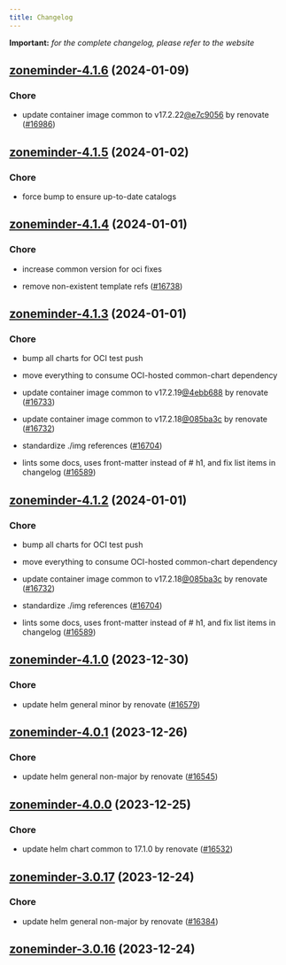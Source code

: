 ```yaml
---
title: Changelog
---
```


**Important:**
*for the complete changelog, please refer to the website*





## [zoneminder-4.1.6](https://github.com/truecharts/charts/compare/zoneminder-4.1.5...zoneminder-4.1.6) (2024-01-09)

### Chore



- update container image common to v17.2.22[@e7c9056](https://github.com/e7c9056) by renovate ([#16986](https://github.com/truecharts/charts/issues/16986))


## [zoneminder-4.1.5](https://github.com/truecharts/charts/compare/zoneminder-4.1.4...zoneminder-4.1.5) (2024-01-02)

### Chore



- force bump to ensure up-to-date catalogs


## [zoneminder-4.1.4](https://github.com/truecharts/charts/compare/zoneminder-4.1.3...zoneminder-4.1.4) (2024-01-01)

### Chore



- increase common version for oci fixes

- remove non-existent template refs ([#16738](https://github.com/truecharts/charts/issues/16738))


## [zoneminder-4.1.3](https://github.com/truecharts/charts/compare/zoneminder-4.1.0...zoneminder-4.1.3) (2024-01-01)

### Chore



- bump all charts for OCI test push

- move everything to consume OCI-hosted common-chart dependency

- update container image common to v17.2.19[@4ebb688](https://github.com/4ebb688) by renovate ([#16733](https://github.com/truecharts/charts/issues/16733))

- update container image common to v17.2.18[@085ba3c](https://github.com/085ba3c) by renovate ([#16732](https://github.com/truecharts/charts/issues/16732))

- standardize ./img references ([#16704](https://github.com/truecharts/charts/issues/16704))

- lints some docs, uses front-matter instead of # h1, and fix list items in changelog ([#16589](https://github.com/truecharts/charts/issues/16589))


## [zoneminder-4.1.2](https://github.com/truecharts/charts/compare/zoneminder-4.1.0...zoneminder-4.1.2) (2024-01-01)

### Chore



- bump all charts for OCI test push

- move everything to consume OCI-hosted common-chart dependency

- update container image common to v17.2.18[@085ba3c](https://github.com/085ba3c) by renovate ([#16732](https://github.com/truecharts/charts/issues/16732))

- standardize ./img references ([#16704](https://github.com/truecharts/charts/issues/16704))

- lints some docs, uses front-matter instead of # h1, and fix list items in changelog ([#16589](https://github.com/truecharts/charts/issues/16589))
## [zoneminder-4.1.0](https://github.com/truecharts/charts/compare/zoneminder-4.0.1...zoneminder-4.1.0) (2023-12-30)

### Chore

- update helm general minor by renovate ([#16579](https://github.com/truecharts/charts/issues/16579))

## [zoneminder-4.0.1](https://github.com/truecharts/charts/compare/zoneminder-4.0.0...zoneminder-4.0.1) (2023-12-26)

### Chore

- update helm general non-major by renovate ([#16545](https://github.com/truecharts/charts/issues/16545))

## [zoneminder-4.0.0](https://github.com/truecharts/charts/compare/zoneminder-3.0.17...zoneminder-4.0.0) (2023-12-25)

### Chore

- update helm chart common to 17.1.0 by renovate ([#16532](https://github.com/truecharts/charts/issues/16532))

## [zoneminder-3.0.17](https://github.com/truecharts/charts/compare/zoneminder-3.0.16...zoneminder-3.0.17) (2023-12-24)

### Chore

- update helm general non-major by renovate ([#16384](https://github.com/truecharts/charts/issues/16384))

## [zoneminder-3.0.16](https://github.com/truecharts/charts/compare/zoneminder-3.0.15...zoneminder-3.0.16) (2023-12-24)
